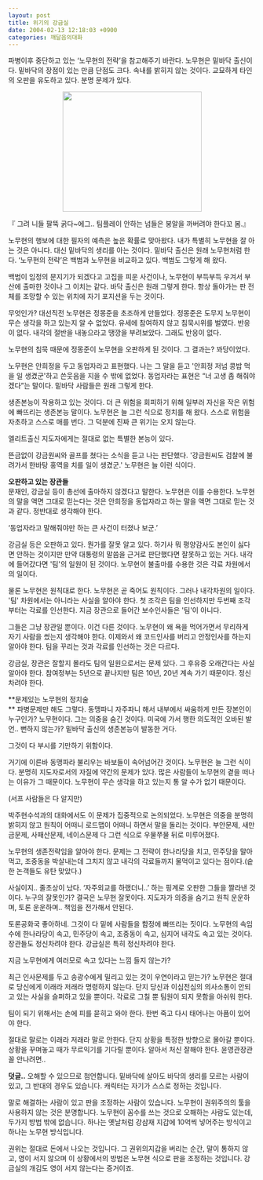 ```yaml
---
layout: post
title: 위기의 강금실
date: 2004-02-13 12:18:03 +0900
categories: 깨달음의대화
---
```

파병이후 중단하고 있는 ‘노무현의 전략’을 참고해주기 바란다. 노무현은 밑바닥 출신이다. 밑바닥의 장점이 있는 만큼 단점도 크다. 속내를 밝히지 않는 것이다. 교묘하게 타인의 오판을 유도하고 있다. 분명 문제가 있다. 

<p align="center">
  <img src="http://drkimz.com/technote/board/KDR/upimg/1076641604.jpg" width="283" height="245" border="0" />
</p>

<p align="left">
  『 그려 니들 팔뚝 굵다~에그.. 팀플레이 안하는 넘들은 붕알을 까버려야 한다꼬 봄.』
</p>

노무현의 행보에 대한 필자의 예측은 높은 확률로 맞아왔다. 내가 특별히 노무현을 잘 아는 것은 아니다. 대신 밑바닥의 생리를 아는 것이다. 밑바닥 출신은 원래 노무현처럼 한다. ‘노무현의 전략’은 백범과 노무현을 비교하고 있다. 백범도 그렇게 해 왔다. 

백범이 임정의 문지기가 되겠다고 고집을 피운 사건이나, 노무현이 부득부득 우겨서 부산에 출마한 것이나 그 이치는 같다. 바닥 출신은 원래 그렇게 한다. 항상 돌아가는 판 전체를 조망할 수 있는 위치에 자기 포지션을 두는 것이다. 

무엇인가? 대선직전 노무현은 정몽준을 초조하게 만들었다. 정몽준은 도무지 노무현이 무슨 생각을 하고 있는지 알 수 없었다. 유세에 참여하지 않고 침묵시위를 벌였다. 반응이 없다. 내각의 절반을 내놓으라고 땡깡을 부려보았다. 그래도 반응이 없다. 

노무현의 침묵 때문에 정몽준이 노무현을 오판하게 된 것이다. 그 결과는? 꽈당이었다. 

노무현은 안희정을 두고 동업자라고 표현했다. 나는 그 말을 듣고 '안희정 저넘 콩밥 먹을 일 생겼군'하고 쓴웃음을 지을 수 밖에 없었다. 동업자라는 표현은 “너 고생 좀 해줘야겠다”는 말이다. 밑바닥 사람들은 원래 그렇게 한다. 

생존본능이 작용하고 있는 것이다. 더 큰 위험을 회피하기 위해 일부러 자신을 작은 위험에 빠뜨리는 생존본능 말이다. 노무현은 늘 그런 식으로 정치를 해 왔다. 스스로 위험을 자초하고 스스로 매를 번다. 그 덕분에 진짜 큰 위기는 오지 않는다. 

엘리트출신 지도자에게는 절대로 없는 특별한 본능이 있다. 

뜬금없이 강금원씨와 골프를 쳤다는 소식을 듣고 나는 판단했다. '강금원씨도 검찰에 불려가서 한바탕 홍역을 치를 일이 생겼군.' 노무현은 늘 이런 식이다. 

**오판하고 있는 장관들**  
문재인, 강금실 등이 총선에 출마하지 않겠다고 말한다. 노무현은 이를 수용한다. 노무현의 말을 액면 그대로 믿는다는 것은 안희정을 동업자라고 하는 말을 액면 그대로 믿는 것과 같다. 정반대로 생각해야 한다. 

‘동업자라고 말해줘야만 하는 큰 사건이 터졌나 보군.’

강금실 등은 오판하고 있다. 뭔가를 잘못 알고 있다. 하기사 뭐 평양감사도 본인이 싫다면 안하는 것이지만 만약 대통령의 말씀을 근거로 판단했다면 잘못하고 있는 거다. 내각에 들어갔다면 '팀'의 일원이 된 것이다. 노무현이 불출마를 수용한 것은 각료 차원에서의 일이다. 

물론 노무현은 원칙대로 한다. 노무현은 곧 죽어도 원칙이다. 그러나 내각차원의 일이다. '팀' 차원에서는 아니라는 사실을 알아야 한다. 첫 조각은 팀을 인선하지만 두번째 조각부터는 각료를 인선한다. 지금 장관으로 들어간 보수인사들은 '팀'이 아니다. 

그들은 그냥 장관일 뿐이다. 이건 다른 것이다. 노무현이 왜 욕을 먹어가면서 무리하게 자기 사람을 썼는지 생각해야 한다. 이제와서 왜 코드인사를 버리고 안정인사를 하는지 알아야 한다. 팀을 꾸리는 것과 각료를 인선하는 것은 다르다. 

강금실, 장관은 잘할지 몰라도 팀의 일원으로서는 문제 있다. 그 후유증 오래간다는 사실 알아야 한다. 참여정부는 5년으로 끝나지만 팀은 10년, 20년 계속 가기 때문이다. 정신차려야 한다.

**문제있는 노무현의 정치술  
** 파병문제만 해도 그렇다. 동맹파니 자주파니 해서 내부에서 싸움하게 만든 장본인이 누구인가? 노무현이다. 그는 의중을 숨긴 것이다. 미국에 가서 행한 의도적인 오바된 발언.. 뻔하지 않는가? 밑바닥 출신의 생존본능이 발동한 거다. 

그것이 다 부시를 기만하기 위함이다. 

거기에 이른바 동맹파라 불리우는 바보들이 속어넘어간 것이다. 노무현은 늘 그런 식이다. 분명히 지도자로서의 자질에 약간의 문제가 있다. 많은 사람들이 노무현의 곁을 떠나는 이유가 그 때문이다. 노무현이 무슨 생각을 하고 있는지 통 알 수가 없기 때문이다. 

(서프 사람들은 다 알지만)

박주현수석과의 대화에서도 이 문제가 집중적으로 논의되었다. 노무현은 의중을 분명히 밝히지 않고 원칙이 어떠니 로드맵이 어떠니 하면서 말을 돌리는 것이다. 부안문제, 새만금문제, 사패산문제, 네이스문제 다 그런 식으로 우물쭈물 뒤로 미루어졌다. 

노무현의 생존전략임을 알아야 한다. 문제는 그 전략이 한나라당을 치고, 민주당을 말아먹고, 조중동을 박살내는데 그치지 않고 내각의 각료들까지 물먹이고 있다는 점이다.(숱한 논객들도 유탄 맞았다.) 

사실이지.. 줄초상이 났다. ‘자주외교를 하랬더니..’ 하는 핑계로 오판한 그들을 짤라낸 것이다. 누구의 잘못인가? 결국은 노무현 잘못이다. 지도자가 의중을 숨기고 원칙 운운하며, 토론 운운하며.. 책임을 전가해서 안된다. 

토론공화국 좋아하네. 그것이 다 밑에 사람들을 함정에 빠뜨리는 짓이다. 노무현의 속임수에 한나라당이 속고, 민주당이 속고, 조중동이 속고, 심지어 내각도 속고 있는 것이다. 장관들도 정신차려야 한다. 강금실은 특히 정신차려야 한다. 

지금 노무현에게 여러모로 속고 있다는 느낌 들지 않는가? 

최근 인사문제를 두고 송광수에게 밀리고 있는 것이 우연이라고 믿는가? 노무현은 절대로 당신에게 이래라 저래라 명령하지 않는다. 단지 당신과 이심전심의 의사소통이 안되고 있는 사실을 슬퍼하고 있을 뿐이다. 각료로 그칠 뿐 팀원이 되지 못함을 아쉬워 한다.

팀이 되기 위해서는 손에 피를 묻히고 와야 한다. 한번 죽고 다시 태어나는 아픔이 있어야 한다. 

절대로 말로는 이래라 저래라 말로 안한다. 단지 상황을 특정한 방향으로 몰아갈 뿐이다. 상황을 꾸며놓고 때가 무르익기를 기다릴 뿐이다. 알아서 처신 잘해야 한다. 윤영관장관 꼴 안나려면..

**덧글..** 오해할 수 있으므로 첨언합니다. 밑바닥에 살아도 바닥의 생리를 모르는 사람이 있고, 그 반대의 경우도 있습니다. 캐릭터는 자기가 스스로 정하는 것입니다. 

말로 해결하는 사람이 있고 판을 조정하는 사람이 있습니다. 노무현이 권위주의의 툴을 사용하지 않는 것은 분명합니다. 노무현이 꼼수를 쓰는 것으로 오해하는 사람도 있는데, 두가지 방법 밖에 없습니다. 하나는 옛날처럼 강삼재 지갑에 10억씩 넣어주는 방식이고 하나는 노무현 방식입니다.

권위는 절대로 돈에서 나오는 것입니다. 그 권위의지갑을 버리는 순간, 말이 통하지 않고, 영이 서지 않으며 이 상황에서의 방법은 노무현 식으로 판을 조정하는 것입니다. 강금실의 개김도 영이 서지 않는다는 증거이죠.